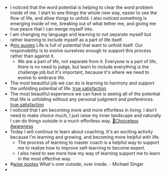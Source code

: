 - I noticed that the word potential is helping to clear the word problem inside of me. I start to see things the whole new way, easier to see the flow of life, and allow things to unfold. I also noticed something is emerging inside of me, breaking out of what tether me, and giving me true peace that I can merge myself into.
- I am changing my language and learning to not separate myself but rather learning to include myself as a part of life itself.
- #[my quotes](<my quotes.md>) Life is full of potential that want to unfold itself. Our responsibility is to evolve ourselves enough to support this process rather than against it.
    - We are a part of life, not separate from it. Everyone is a part of life, there is no need to judge, but learn to include everything is the challenge job but it's important, because it's where we need to evolve to embrace life.
- The most beautiful job we can do is learning to harmony and support the unfolding potential of life. [true satisfaction](<true satisfaction.md>)
- The most beautiful experience we can have is seeing all of the potential that life is unfolding without any personal judgment and preferences. [true satisfaction](<true satisfaction.md>)
- I noticed that I am becoming more and more effortless in living. I don't need to make choice much, I just raise my inner landscape and naturally I can do things outside in a much effortless way. [🌱Choiceless Awareness](<🌱Choiceless Awareness.md>)
- Today I will continue to learn about coaching. It's an exciting activity because I'm learning and growing, and becoming more helpful with life.
    -  The process of learning to master coach is a helpful way to support me to realize how to improve self-learning to become expert.
    - I also need to see more how my way of learning support me to learn in the most effective way.
- #[wise quotes](<wise quotes.md>) What's over outside, over inside. - Michael Singer
- 
